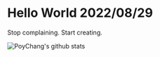 # Hello World 2022/08/29

Stop complaining. Start creating.

![PoyChang's github stats](https://github-readme-stats.vercel.app/api?username=poychang&show_icons=true&theme=dracula)
